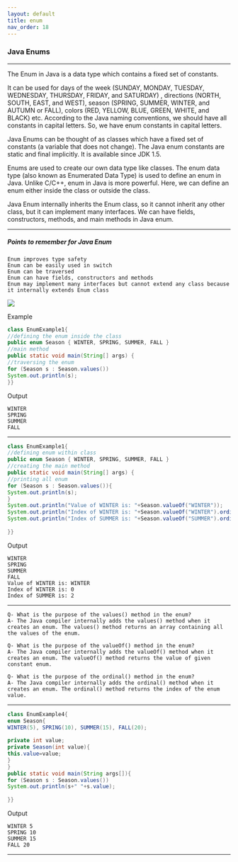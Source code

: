 ```yaml
---
layout: default
title: enum
nav_order: 18
---
```

### Java Enums

---------


The Enum in Java is a data type which contains a fixed set of constants.



It can be used for days of the week (SUNDAY, MONDAY, TUESDAY, WEDNESDAY, THURSDAY, FRIDAY, and SATURDAY) , directions (NORTH, SOUTH, EAST, and WEST), season (SPRING, SUMMER, WINTER, and AUTUMN or FALL), colors (RED, YELLOW, BLUE, GREEN, WHITE, and BLACK) etc. According to the Java naming conventions, we should have all constants in capital letters. So, we have enum constants in capital letters.


Java Enums can be thought of as classes which have a fixed set of constants (a variable that does not change). The Java enum constants are static and final implicitly. It is available since JDK 1.5.


Enums are used to create our own data type like classes. The enum data type (also known as Enumerated Data Type) is used to define an enum in Java. Unlike C/C++, enum in Java is more powerful. Here, we can define an enum either inside the class or outside the class.


Java Enum internally inherits the Enum class, so it cannot inherit any other class, but it can implement many interfaces. We can have fields, constructors, methods, and main methods in Java enum.


-------

##### Points to remember for Java Enum
```
Enum improves type safety
Enum can be easily used in switch
Enum can be traversed
Enum can have fields, constructors and methods
Enum may implement many interfaces but cannot extend any class because it internally extends Enum class
```
![](https://static.javatpoint.com/java/new/images/java-enum.png)


Example
```java
class EnumExample1{  
//defining the enum inside the class  
public enum Season { WINTER, SPRING, SUMMER, FALL }  
//main method  
public static void main(String[] args) {  
//traversing the enum  
for (Season s : Season.values())  
System.out.println(s);  
}}  
```
Output
```
WINTER
SPRING
SUMMER
FALL
```
-----------

```java
class EnumExample1{  
//defining enum within class  
public enum Season { WINTER, SPRING, SUMMER, FALL }  
//creating the main method  
public static void main(String[] args) {  
//printing all enum  
for (Season s : Season.values()){  
System.out.println(s);  
}  
System.out.println("Value of WINTER is: "+Season.valueOf("WINTER"));  
System.out.println("Index of WINTER is: "+Season.valueOf("WINTER").ordinal());  
System.out.println("Index of SUMMER is: "+Season.valueOf("SUMMER").ordinal());  
  
}}  
```
Output
```
WINTER
SPRING
SUMMER
FALL
Value of WINTER is: WINTER
Index of WINTER is: 0
Index of SUMMER is: 2
```

------
```
Q- What is the purpose of the values() method in the enum?
A- The Java compiler internally adds the values() method when it creates an enum. The values() method returns an array containing all the values of the enum.

Q- What is the purpose of the valueOf() method in the enum?
A- The Java compiler internally adds the valueOf() method when it creates an enum. The valueOf() method returns the value of given constant enum.

Q- What is the purpose of the ordinal() method in the enum?
A- The Java compiler internally adds the ordinal() method when it creates an enum. The ordinal() method returns the index of the enum value.

```

--------

```java
class EnumExample4{  
enum Season{   
WINTER(5), SPRING(10), SUMMER(15), FALL(20);   
  
private int value;  
private Season(int value){  
this.value=value;  
}  
}  
public static void main(String args[]){  
for (Season s : Season.values())  
System.out.println(s+" "+s.value);  
  
}}  
```
Output
```
WINTER 5
SPRING 10
SUMMER 15
FALL 20
```
--------

